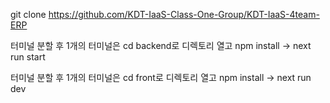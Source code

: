 git clone https://github.com/KDT-IaaS-Class-One-Group/KDT-IaaS-4team-ERP 

터미널 분할 후 1개의 터미널은 cd backend로 디렉토리 열고 npm install ->  next run start

터미널 분할 후 1개의 터미널은 cd front로 디렉토리 열고 npm install ->  next run dev

